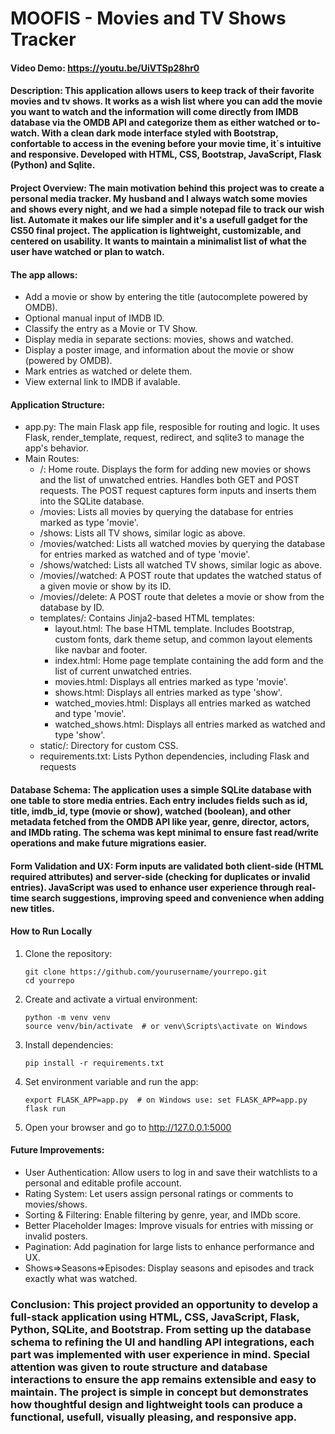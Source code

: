 # MOOFIS - Movies and TV Shows Tracker
#### Video Demo: https://youtu.be/UiVTSp28hr0
#### Description: This application allows users to keep track of their favorite movies and tv shows. It works as a wish list where you can add the movie you want to watch and the information will come directly from IMDB database via the OMDB API and categorize them as either watched or to-watch. With a clean dark mode interface styled with Bootstrap, confortable to access in the evening before your movie time, it´s intuitive and responsive. Developed with HTML, CSS, Bootstrap, JavaScript, Flask (Python) and Sqlite.

#### Project Overview: The main motivation behind this project was to create a personal media tracker. My husband and I always watch some movies and shows every night, and we had a simple notepad file to track our wish list. Automate it makes our life simpler and it's a usefull gadget for the CS50 final project. The application is lightweight, customizable, and centered on usability. It wants to maintain a minimalist list of what the user have watched or plan to watch.

#### The app allows:
- Add a movie or show by entering the title (autocomplete powered by OMDB).
- Optional manual input of IMDB ID.
- Classify the entry as a Movie or TV Show.
- Display media in separate sections: movies, shows and watched.
- Display a poster image, and information about the movie or show (powered by OMDB).
- Mark entries as watched or delete them.
- View external link to IMDB if avalable.

#### Application Structure:
- app.py: The main Flask app file, resposible for routing and logic. It uses Flask, render_template, request, redirect, and sqlite3 to manage the app's behavior.
- Main Routes:
    - /: Home route. Displays the form for adding new movies or shows and the list of unwatched entries. Handles both GET and POST requests. The POST request captures form inputs and inserts them into the SQLite database.
    - /movies: Lists all movies by querying the database for entries marked as type 'movie'.
    - /shows: Lists all TV shows, similar logic as above.
    - /movies/watched: Lists all watched movies by querying the database for entries marked as watched and of type 'movie'.
    - /shows/watched: Lists all watched TV shows, similar logic as above.
    - /movies/<id>/watched: A POST route that updates the watched status of a given movie or show by its ID.
    - /movies/<id>/delete: A POST route that deletes a movie or show from the database by ID.
    - templates/: Contains Jinja2-based HTML templates:
        - layout.html: The base HTML template. Includes Bootstrap, custom fonts, dark theme setup, and common layout elements like navbar and footer.
        - index.html: Home page template containing the add form and the list of current unwatched entries.
        - movies.html: Displays all entries marked as type 'movie'.
        - shows.html: Displays all entries marked as type 'show'.
        - watched_movies.html: Displays all entries marked as watched and type 'movie'.
        - watched_shows.html: Displays all entries marked as watched and type 'show'.
    - static/: Directory for custom CSS.
    - requirements.txt: Lists Python dependencies, including Flask and requests

#### Database Schema: The application uses a simple SQLite database with one table to store media entries. Each entry includes fields such as id, title, imdb_id, type (movie or show), watched (boolean), and other metadata fetched from the OMDB API like year, genre, director, actors, and IMDb rating. The schema was kept minimal to ensure fast read/write operations and make future migrations easier.

#### Form Validation and UX: Form inputs are validated both client-side (HTML required attributes) and server-side (checking for duplicates or invalid entries). JavaScript was used to enhance user experience through real-time search suggestions, improving speed and convenience when adding new titles.

#### How to Run Locally
1. Clone the repository:
    ```
    git clone https://github.com/yourusername/yourrepo.git
    cd yourrepo
    ```

2. Create and activate a virtual environment:
    ```
    python -m venv venv
    source venv/bin/activate  # or venv\Scripts\activate on Windows
    ```

3. Install dependencies:
    ```
    pip install -r requirements.txt
    ```

4. Set environment variable and run the app:
    ```
    export FLASK_APP=app.py  # on Windows use: set FLASK_APP=app.py
    flask run
    ```

5. Open your browser and go to http://127.0.0.1:5000

#### Future Improvements:
- User Authentication: Allow users to log in and save their watchlists to a personal and editable profile account.
- Rating System: Let users assign personal ratings or comments to movies/shows.
- Sorting & Filtering: Enable filtering by genre, year, and IMDb score.
- Better Placeholder Images: Improve visuals for entries with missing or invalid posters.
- Pagination: Add pagination for large lists to enhance performance and UX.
- Shows=>Seasons=>Episodes: Display seasons and episodes and track exactly what was watched.

### Conclusion: This project provided an opportunity to develop a full-stack application using HTML, CSS, JavaScript, Flask, Python, SQLite, and Bootstrap. From setting up the database schema to refining the UI and handling API integrations, each part was implemented with user experience in mind. Special attention was given to route structure and database interactions to ensure the app remains extensible and easy to maintain. The project is simple in concept but demonstrates how thoughtful design and lightweight tools can produce a functional, usefull, visually pleasing, and responsive app.
